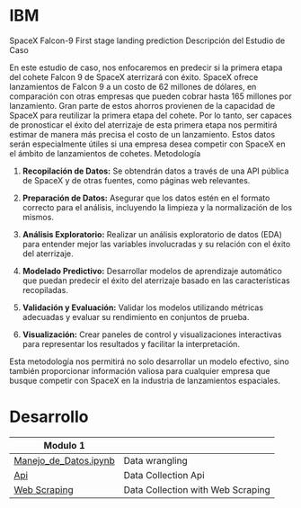 # IBM
SpaceX Falcon-9 First stage landing prediction
Descripción del Estudio de Caso

En este estudio de caso, nos enfocaremos en predecir si la primera etapa del cohete Falcon 9 de SpaceX aterrizará con éxito. SpaceX ofrece lanzamientos de Falcon 9 a un costo de 62 millones de dólares, en comparación con otras empresas que pueden cobrar hasta 165 millones por lanzamiento. Gran parte de estos ahorros provienen de la capacidad de SpaceX para reutilizar la primera etapa del cohete. Por lo tanto, ser capaces de pronosticar el éxito del aterrizaje de esta primera etapa nos permitirá estimar de manera más precisa el costo de un lanzamiento. Estos datos serán especialmente útiles si una empresa desea competir con SpaceX en el ámbito de lanzamientos de cohetes.
Metodología

 1.  **Recopilación de Datos:** Se obtendrán datos a través de una API pública de SpaceX y de otras fuentes, como páginas web relevantes.

 2.  **Preparación de Datos:** Asegurar que los datos estén en el formato correcto para el análisis, incluyendo la limpieza y la normalización de los mismos.

 3.  **Análisis Exploratorio:** Realizar un análisis exploratorio de datos (EDA) para entender mejor las variables involucradas y su relación con el éxito del aterrizaje.

 4.  **Modelado Predictivo:** Desarrollar modelos de aprendizaje automático que puedan predecir el éxito del aterrizaje basado en las características recopiladas.

  5.  **Validación y Evaluación:** Validar los modelos utilizando métricas adecuadas y evaluar su rendimiento en conjuntos de prueba.

  6.  **Visualización:** Crear paneles de control y visualizaciones interactivas para representar los resultados y facilitar la interpretación.

Esta metodología nos permitirá no solo desarrollar un modelo efectivo, sino también proporcionar información valiosa para cualquier empresa que busque competir con SpaceX en la industria de lanzamientos espaciales.

# Desarrollo


| Modulo 1                                                                                                                               |                                   |
| -------------------------------------------------------------------------------------------------------------------------------------- | --------------------------------- |
| [Manejo_de_Datos.ipynb](https://github.com/lucandro/IBM/blob/3b00a27346c7475a9e2b14fa89904711a9599de7/Manejo_de_Datos.ipynb)           | Data wrangling                    |
| [Api](https://github.com/lucandro/IBM/blob/c148166e82a80eba98c2f7e2f7f2720de11e1ac9/Recogida_de_Datos.ipynb)                           | Data Collection Api               |
| [Web Scraping](https://github.com/lucandro/IBM/blob/c148166e82a80eba98c2f7e2f7f2720de11e1ac9/Recogida_de_Datos_con_Web_Scraping.ipynb) | Data Collection with Web Scraping |






